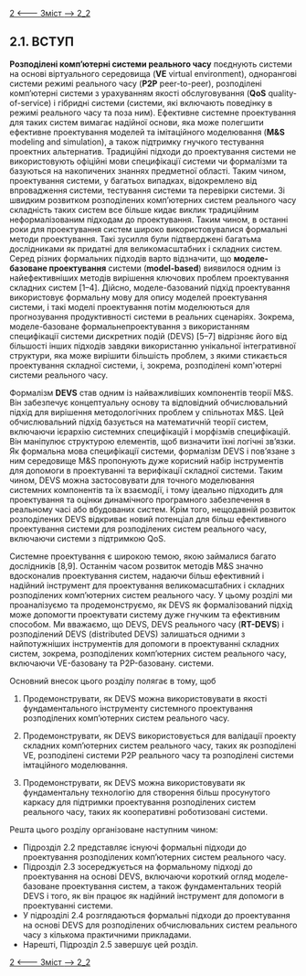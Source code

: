 [2 <--- ](2.md) [   Зміст   ](README.md) [--> 2_2](2_2.md)

## 2.1. ВСТУП

**Розподілені комп’ютерні системи реального часу** поєднують системи на основі віртуального середовища (**VE** virtual environment), однорангові системи режимі реального часу (**P2P** peer-to-peer), розподілені комп’ютерні системи з урахуванням якості обслуговування (**QoS** quality-of-service) і гібридні системи (системи, які включають поведінку в режимі реального часу та поза ним). Ефективне системне проектування для таких систем вимагає надійної основи, яка може полегшити ефективне проектування моделей та імітаційного моделювання (**M&S** modeling and simulation), а також підтримку гнучкого тестування проектних альтернатив. Традиційні підходи до проектування системи не використовують офіційні мови специфікації системи чи формалізми та базуються на накопичених знаннях предметної області. Таким чином, проектування системи, у багатьох випадках, відокремлено від впровадження системи, тестування системи та перевірки системи. Зі швидким розвитком розподілених комп’ютерних систем реального часу складність таких систем все більше кидає виклик традиційним неформалізованим підходам до проектування. Таким чином, в останні роки для проектування систем широко використовувалися формальні методи проектування. Такі зусилля були підтверджені багатьма дослідниками як придатні для великомасштабних і складних систем.  Серед різних формальних підходів варто відзначити, що **моделе-базоване проектування** системи  (**model-based**) виявилося одним із найефективніших методів вирішення ключових проблем проектування складних систем [1–4]. Дійсно, моделе-базований підхід проектування використовує формальну мову для опису моделей проектування системи, і такі моделі проектування потім моделюються для прогнозування продуктивності системи в реальних сценаріях. Зокрема, моделе-базоване формальнепроектування з використанням специфікації системи дискретних подій (DEVS) [5–7] відрізняє його від більшості інших підходів завдяки використанню унікальної інтегративної структури, яка може вирішити більшість проблем, з якими стикається проектування складної системи, і, зокрема, розподілені комп'ютерні системи реального часу.

Формалізм **DEVS** став одним із найважливіших компонентів теорії M&S. Він забезпечує концептуальну основу та відповідний обчислювальний підхід для вирішення методологічних проблем у спільнотах M&S. Цей обчислювальний підхід базується на математичній теорії систем, включаючи ієрархію системних специфікацій і морфізмів специфікацій. Він маніпулює структурою елементів, щоб визначити їхні логічні зв’язки. Як формальна мова специфікації системи, формалізм DEVS і пов’язане з ним середовище M&S пропонують дуже корисний набір інструментів для допомоги в проектуванні та верифікації складної системи. Таким чином, DEVS можна застосовувати для точного моделювання системних компонентів та їх взаємодії, і тому ідеально підходить для проектування та оцінки динамічного програмного забезпечення в реальному часі або вбудованих систем. Крім того, нещодавній розвиток розподілених DEVS відкриває новий потенціал для більш ефективного проектування системи для розподілених систем реального часу, включаючи системи з підтримкою QoS.

Системне проектування є широкою темою, якою займалися багато дослідників [8,9]. Останнім часом розвиток методів M&S значно вдосконалив проектування систем, надаючи більш ефективний і надійний інструмент для проектування великомасштабних і складних розподілених комп’ютерних систем реального часу. У цьому розділі ми проаналізуємо та продемонструємо, як DEVS як формалізований підхід може допомогти проектувати систему дуже гнучким та ефективним способом. Ми вважаємо, що DEVS, DEVS реального часу (**RT-DEVS**) і розподілений DEVS (distributed DEVS) залишаться одними з найпотужніших інструментів для допомоги в проектуванні складних систем, зокрема, розподілених комп’ютерних систем реального часу, включаючи VE-базовану та P2P-базовану. системи.

Основний внесок цього розділу полягає в тому, щоб

1. Продемонструвати, як DEVS можна використовувати в якості фундаментального інструменту системного проектування розподілених комп’ютерних систем реального часу.

2. Продемонструвати, як DEVS використовується для валідації проекту складних комп’ютерних систем реального часу, таких як розподілені VE, розподілені системи P2P реального часу та розподілені системи імтаційного моделювання.

3. Продемонструвати, як DEVS можна використовувати як фундаментальну технологію для створення більш просунутого каркасу для підтримки проектування розподілених систем реального часу, таких як кооперативні роботизовані системи.

Решта цього розділу організоване наступним чином: 

- Підрозділ 2.2 представляє існуючі формальні підходи до проектування розподілених комп’ютерних систем реального часу. 
- Підрозділ 2.3 зосереджується на формальному підході до проектування на основі DEVS, включаючи короткий огляд моделе-базоване проектування систем, а також фундаментальних теорій DEVS і того, як він працює як надійний інструмент для допомоги в проектуванні системи. 
- У підрозділі 2.4 розглядаються формальні підходи до проектування на основі DEVS для розподілених обчислювальних систем реального часу з кількома практичними прикладами. 
- Нарешті, Підрозділ 2.5 завершує цей розділ.

[2 <--- ](2.md) [   Зміст   ](README.md) [--> 2_2](2_2.md)